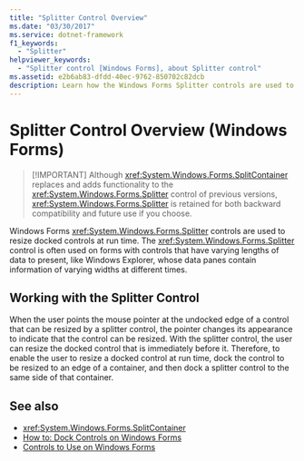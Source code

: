 ```yaml
---
title: "Splitter Control Overview"
ms.date: "03/30/2017"
ms.service: dotnet-framework
f1_keywords: 
  - "Splitter"
helpviewer_keywords: 
  - "Splitter control [Windows Forms], about Splitter control"
ms.assetid: e2b6ab83-dfdd-40ec-9762-850702c82dcb
description: Learn how the Windows Forms Splitter controls are used to resize docked controls at run time to present data.
---
```

# Splitter Control Overview (Windows Forms)
>
> [!IMPORTANT]
> Although <xref:System.Windows.Forms.SplitContainer> replaces and adds functionality to the <xref:System.Windows.Forms.Splitter> control of previous versions, <xref:System.Windows.Forms.Splitter> is retained for both backward compatibility and future use if you choose.  
  
Windows Forms <xref:System.Windows.Forms.Splitter> controls are used to resize docked controls at run time. The <xref:System.Windows.Forms.Splitter> control is often used on forms with controls that have varying lengths of data to present, like Windows Explorer, whose data panes contain information of varying widths at different times.  
  
## Working with the Splitter Control  

When the user points the mouse pointer at the undocked edge of a control that can be resized by a splitter control, the pointer changes its appearance to indicate that the control can be resized. With the splitter control, the user can resize the docked control that is immediately before it. Therefore, to enable the user to resize a docked control at run time, dock the control to be resized to an edge of a container, and then dock a splitter control to the same side of that container.  
  
## See also

- <xref:System.Windows.Forms.SplitContainer>
- [How to: Dock Controls on Windows Forms](how-to-dock-and-anchor.md)
- [Controls to Use on Windows Forms](controls-to-use-on-windows-forms.md)
